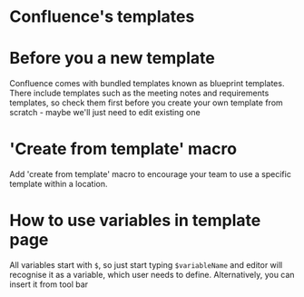 # Confluence's templates

# Before you a new template

Confluence comes with bundled templates known as blueprint templates. There include templates such as the meeting notes and requirements templates, so check them first before you create your own template from scratch - maybe we'll just need to edit existing one

# 'Create from template' macro

Add 'create from template' macro to encourage your team to use a specific template within a location.

# How to use variables in template page

All variables start with `$`, so just start typing `$variableName` and editor will recognise it as a variable, which user needs to define. Alternatively, you can insert it from tool bar

#